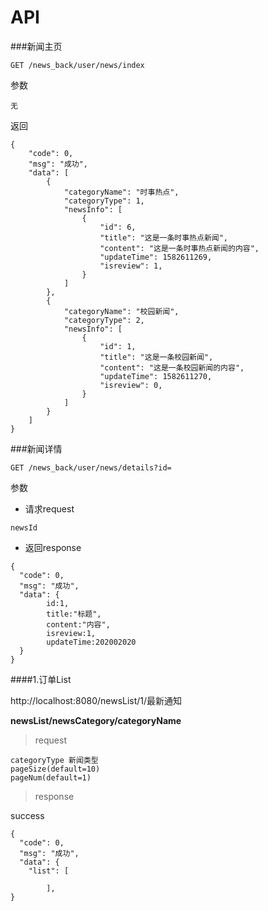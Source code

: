 # API

###新闻主页
```
GET /news_back/user/news/index
```

参数

```
无
```

返回

```
{
    "code": 0,
    "msg": "成功",
    "data": [                    
        {
            "categoryName": "时事热点",
            "categoryType": 1,
            "newsInfo": [
                {
                    "id": 6,
                    "title": "这是一条时事热点新闻",
                    "content": "这是一条时事热点新闻的内容",
                    "updateTime": 1582611269,
                    "isreview": 1,
                }
            ]
        },
        {
            "categoryName": "校园新闻",
            "categoryType": 2,
            "newsInfo": [
                {
                    "id": 1,
                    "title": "这是一条校园新闻",
                    "content": "这是一条校园新闻的内容",
                    "updateTime": 1582611270,
                    "isreview": 0,
                }
            ]
        }
    ]
}
```


###新闻详情

```
GET /news_back/user/news/details?id=
```

参数
* 请求request
```
newsId
```
* 返回response

```
{
  "code": 0,
  "msg": "成功",
  "data": {
        id:1,
        title:"标题",
        content:"内容",
        isreview:1,
        updateTime:202002020
  }
}
```

####1.订单List

http://localhost:8080/newsList/1/最新通知

**newsList/newsCategory/categoryName**

> request

```
categoryType 新闻类型
pageSize(default=10)
pageNum(default=1)
```

> response

success

```
{
  "code": 0,
  "msg": "成功",
  "data": {
    "list": [
    
        ],
}
```



